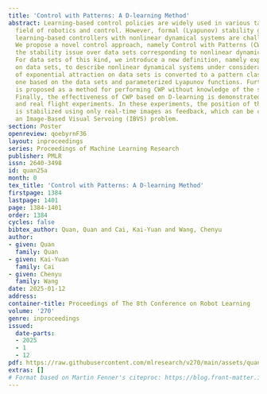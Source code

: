 ```yaml
---
title: 'Control with Patterns: A D-learning Method'
abstract: Learning-based control policies are widely used in various tasks in the
  field of robotics and control. However, formal (Lyapunov) stability guarantees for
  learning-based controllers with nonlinear dynamical systems are challenging to obtain.
  We propose a novel control approach, namely Control with Patterns (CWP), to address
  the stability issue over data sets corresponding to nonlinear dynamical systems.
  For data sets of this kind, we introduce a new definition, namely exponential attraction
  on data sets, to describe nonlinear dynamical systems under consideration. The problem
  of exponential attraction on data sets is converted to a pattern classification
  one based on the data sets and parameterized Lyapunov functions. Furthermore, D-learning
  is proposed as a method for performing CWP without knowledge of the system dynamics.
  Finally, the effectiveness of CWP based on D-learning is demonstrated through simulations
  and real flight experiments. In these experiments, the position of the multicopter
  is stabilized using only real-time images as feedback, which can be considered as
  an Image-Based Visual Servoing (IBVS) problem.
section: Poster
openreview: qoebyrnF36
layout: inproceedings
series: Proceedings of Machine Learning Research
publisher: PMLR
issn: 2640-3498
id: quan25a
month: 0
tex_title: 'Control with Patterns: A D-learning Method'
firstpage: 1384
lastpage: 1401
page: 1384-1401
order: 1384
cycles: false
bibtex_author: Quan, Quan and Cai, Kai-Yuan and Wang, Chenyu
author:
- given: Quan
  family: Quan
- given: Kai-Yuan
  family: Cai
- given: Chenyu
  family: Wang
date: 2025-01-12
address:
container-title: Proceedings of The 8th Conference on Robot Learning
volume: '270'
genre: inproceedings
issued:
  date-parts:
  - 2025
  - 1
  - 12
pdf: https://raw.githubusercontent.com/mlresearch/v270/main/assets/quan25a/quan25a.pdf
extras: []
# Format based on Martin Fenner's citeproc: https://blog.front-matter.io/posts/citeproc-yaml-for-bibliographies/
---
```

